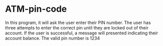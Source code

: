 # ATM-pin-code
In this program, it will ask the user enter their PIN number. The user has three attempts to enter the correct pin until they are locked out of their account. 
If the user is successful, a message will presented indicating their account balance.
The valid pin number is 1234
